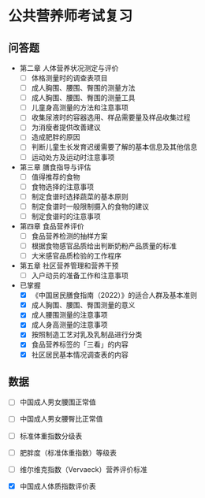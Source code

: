 # 公共营养师考试复习

## 问答题

- 第二章 人体营养状况测定与评价
  - [ ] 体格测量时的调查表项目
  - [ ] 成人胸围、腰围、臀围的测量方法
  - [ ] 成人胸围、腰围、臀围的测量工具
  - [ ] 儿童身高测量的方法和注意事项
  - [ ] 收集尿液时的容器选用、样品需要量及样品收集过程
  - [ ] 为消瘦者提供改善建议
  - [ ] 造成肥胖的原因
  - [ ] 判断儿童生长发育迟缓需要了解的基本信息及其他信息
  - [ ] 运动处方及运动时注意事项

- 第三章 膳食指导与评估
  - [ ] 值得推荐的食物
  - [ ] 食物选择的注意事项
  - [ ] 制定食谱时选择蔬菜的基本原则
  - [ ] 制定食谱时一般限制摄入的食物的建议
  - [ ] 制定食谱时的注意事项

- 第四章 食品营养评价
  - [ ] 食品营养检测的抽样方案
  - [ ] 根据食物感官品质给出判断奶粉产品质量的标准
  - [ ] 大米感官品质检验的工作程序

- 第五章 社区营养管理和营养干预
  - [ ] 入户动员的准备工作和注意事项

- 已掌握
  - [x] 《中国居民膳食指南（2022）》的适合人群及基本准则
  - [x] 成人胸围、腰围、臀围测量的意义
  - [x] 成人腰围测量的注意事项
  - [x] 成人身高测量的注意事项
  - [x] 按照制造工艺对乳及乳制品进行分类
  - [x] 食品营养标签的「三看」的内容
  - [x] 社区居民基本情况调查表的内容

## 数据

- [ ] 中国成人男女腰围正常值
- [ ] 中国成人男女腰臀比正常值
- [ ] 标准体重指数分级表
- [ ] 肥胖度（标准体重指数）等级表
- [ ] 维尔维克指数（Vervaeck）营养评价标准
- [x] 中国成人体质指数评价表

